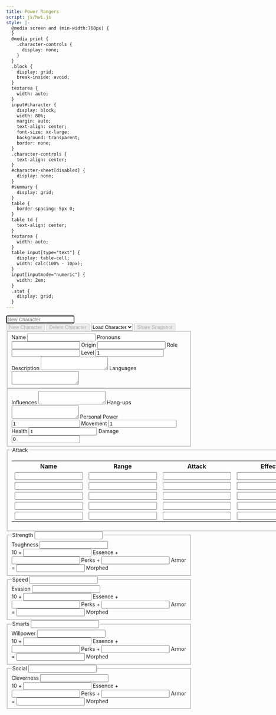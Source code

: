 ```yaml
---
title: Power Rangers
script: js/hwi.js
style: |-
  @media screen and (min-width:768px) {
  }
  @media print {
    .character-controls {
      display: none;
    }
  }
  .block {
    display: grid;
    break-inside: avoid;
  }
  textarea {
    width: auto;
  }
  input#character {
    display: block;
    width: 80%;
    margin: auto;
    text-align: center;
    font-size: xx-large;
    background: transparent;
    border: none;
  }
  .character-controls {
    text-align: center;
  }
  #character-sheet[disabled] {
    display: none;
  }
  #summary {
    display: grid;
  }
  table {
    border-spacing: 5px 0;
  }
  table td {
    text-align: center;
  }
  textarea {
    width: auto;
  }
  table input[type="text"] {
    display: table-cell;
    width: calc(100% - 10px);
  }
  input[inputmode="numeric"] {
    width: 2em;
  }
  .stat {
    display: grid;
  }
---
```

<script src="js/pr.js"></script>
<main>
<input type="text" id="character" placeholder="New Character" autofocus>

<div class="character-controls">
<button id="new-btn" disabled>New Character</button>
<button id="delete-btn" disabled>Delete Character</button>
<select id="load-character" required>
<option selected disabled hidden value="">Load Character</option>
</select>
<button id="share-btn" disabled>Share Snapshot</button>
</div>

<form id="character-sheet">
<fieldset id="summary">
<label for="character-name">Name</label>
<input name="character-name" id="character-name" type="text">
<label for="pronouns">Pronouns</label>
<input name="pronouns" id="pronouns" type="text">
<label for="origin">Origin</label>
<input name="origin" id="origin" type="text">
<label for="role">Role</label>
<input name="role" id="role" type="text">
<label for="level">Level</label>
<input name="level" id="level" type="text" inputmode="numeric" pattern="[0-9]*" value="1">
<label for="description">Description</label>
<textarea name="description" id="description"></textarea>
<label for="languages">Languages</label>
<textarea name="languages" id="languages"></textarea>
</fieldset>

<fieldset id="details">
<label for="influences">Influences</label>
<textarea name="influences" id="influences"></textarea>
<label for="hangups">Hang-ups</label>
<textarea name="hangups" id="hangups"></textarea>
<label for="power">Personal Power</label>
<input name="power" id="power" type="text" inputmode="numeric" pattern="[0-9]*" value="1">
<label for="movement">Movement</label>
<input name="movement" id="movement" type="text" inputmode="numeric" pattern="[0-9]*" value="1">
<label for="health">Health</label>
<input name="health" id="health" type="text" inputmode="numeric" pattern="[0-9]*" value="1">
<label for="damage">Damage</label>
<input name="damage" id="damage" type="text" inputmode="numeric" pattern="[0-9]*" value="0">
</fieldset>

<fieldset id="attack">
<legend>Attack</legend>
<table>
<tr>
<th id="attack-name" scope="col">Name</th>
<th id="attack-range" scope="col">Range</th>
<th id="attack-attack" scope="col">Attack</th>
<th id="attack-effects" scope="col">Effects</th>
<th id="attack-notes" scope="col">Notes</th>
</tr>
<tr>
  <td><input type="text" name="attack0" aria-labelledby="attack-name"></td>
  <td><input type="text" name="attack0" aria-labelledby="attack-range"></td>
  <td><input type="text" name="attack0" aria-labelledby="attack-attack"></td>
  <td><input type="text" name="attack0" aria-labelledby="attack-effects"></td>
  <td><input type="text" name="attack0" aria-labelledby="attack-notes"></td>
</tr>
<tr>
  <td><input type="text" name="attack1" aria-labelledby="attack-name"></td>
  <td><input type="text" name="attack1" aria-labelledby="attack-range"></td>
  <td><input type="text" name="attack1" aria-labelledby="attack-attack"></td>
  <td><input type="text" name="attack1" aria-labelledby="attack-effects"></td>
  <td><input type="text" name="attack1" aria-labelledby="attack-notes"></td>
</tr>
<tr>
  <td><input type="text" name="attack2" aria-labelledby="attack-name"></td>
  <td><input type="text" name="attack2" aria-labelledby="attack-range"></td>
  <td><input type="text" name="attack2" aria-labelledby="attack-attack"></td>
  <td><input type="text" name="attack2" aria-labelledby="attack-effects"></td>
  <td><input type="text" name="attack2" aria-labelledby="attack-notes"></td>
</tr>
<tr>
  <td><input type="text" name="attack3" aria-labelledby="attack-name"></td>
  <td><input type="text" name="attack3" aria-labelledby="attack-range"></td>
  <td><input type="text" name="attack3" aria-labelledby="attack-attack"></td>
  <td><input type="text" name="attack3" aria-labelledby="attack-effects"></td>
  <td><input type="text" name="attack3" aria-labelledby="attack-notes"></td>
</tr>
<tr>
  <td><input type="text" name="attack4" aria-labelledby="attack-name"></td>
  <td><input type="text" name="attack4" aria-labelledby="attack-range"></td>
  <td><input type="text" name="attack4" aria-labelledby="attack-attack"></td>
  <td><input type="text" name="attack4" aria-labelledby="attack-effects"></td>
  <td><input type="text" name="attack4" aria-labelledby="attack-notes"></td>
</tr>
</table>
</fieldset>

<fieldset id="strength-block" class="stat">
<legend><label for="strength">Strength</label> <input type="text" inputmode="numeric" pattern="[0-9]*" id="strength" name="strength"></legend>
<div class="row"><label for="toughness">Toughness</label> <input readonly type="text" inputmode="numeric" pattern="[0-9]*" id="toughness"></div>
<div class="row">
  <span>10 + </span>
  <input readonly type="text" inputmode="numeric" pattern="[0-9]*" id="toughness-essence">
  <label for="toughness-essence">Essence</label>
  <span>+</span>
  <input type="text" inputmode="numeric" pattern="[0-9]*" name="toughness-perks" id="toughness-perks">
  <label for="toughness-perks">Perks</label>
  <span>+</span>
  <input type="text" inputmode="numeric" pattern="[0-9]*" name="toughness-armor" id="toughness-armor">
  <label for="toughness-armor">Armor</label>
  <span>=</span>
  <input readonly type="text" inputmode="numeric" pattern="[0-9]*" id="toughness-morphed">
  <label for="toughness-morphed">Morphed</label>
</div>
</fieldset>

<fieldset id="speed-block" class="stat">
<legend><label for="speed">Speed</label> <input type="text" inputmode="numeric" pattern="[0-9]*" id="speed" name="speed"></legend>
<div class="row"><label for="evasion">Evasion</label> <input readonly type="text" inputmode="numeric" pattern="[0-9]*" id="evasion"></div>
<div class="row">
  <span>10 + </span>
  <input readonly type="text" inputmode="numeric" pattern="[0-9]*" id="evasion-essence">
  <label for="evasion-essence">Essence</label>
  <span>+</span>
  <input type="text" inputmode="numeric" pattern="[0-9]*" name="evasion-perks" id="evasion-perks">
  <label for="evasion-perks">Perks</label>
  <span>+</span>
  <input type="text" inputmode="numeric" pattern="[0-9]*" name="evasion-armor" id="evasion-armor">
  <label for="evasion-armor">Armor</label>
  <span>=</span>
  <input readonly type="text" inputmode="numeric" pattern="[0-9]*" id="evasion-morphed">
  <label for="evasion-morphed">Morphed</label>
</div>
</fieldset>

<fieldset id="smarts-block" class="stat">
<legend><label for="smarts">Smarts</label> <input type="text" inputmode="numeric" pattern="[0-9]*" id="smarts" name="smarts"></legend>
<div class="row"><label for="willpower">Willpower</label> <input readonly type="text" inputmode="numeric" pattern="[0-9]*" id="willpower"></div>
<div class="row">
  <span>10 + </span>
  <input readonly type="text" inputmode="numeric" pattern="[0-9]*" id="willpower-essence">
  <label for="willpower-essence">Essence</label>
  <span>+</span>
  <input type="text" inputmode="numeric" pattern="[0-9]*" name="willpower-perks" id="willpower-perks">
  <label for="willpower-perks">Perks</label>
  <span>+</span>
  <input type="text" inputmode="numeric" pattern="[0-9]*" name="willpower-armor" id="willpower-armor">
  <label for="willpower-armor">Armor</label>
  <span>=</span>
  <input readonly type="text" inputmode="numeric" pattern="[0-9]*" id="willpower-morphed">
  <label for="willpower-morphed">Morphed</label>
</div>
</fieldset>

<fieldset id="social-block" class="stat">
<legend><label for="social">Social</label> <input type="text" inputmode="numeric" pattern="[0-9]*" id="social" name="social"></legend>
<div class="row"><label for="cleverness">Cleverness</label> <input readonly type="text" inputmode="numeric" pattern="[0-9]*" id="cleverness"></div>
<div class="row">
  <span>10 + </span>
  <input readonly type="text" inputmode="numeric" pattern="[0-9]*" id="cleverness-essence">
  <label for="cleverness-essence">Essence</label>
  <span>+</span>
  <input type="text" inputmode="numeric" pattern="[0-9]*" name="cleverness-perks" id="cleverness-perks">
  <label for="cleverness-perks">Perks</label>
  <span>+</span>
  <input type="text" inputmode="numeric" pattern="[0-9]*" name="cleverness-armor" id="cleverness-armor">
  <label for="cleverness-armor">Armor</label>
  <span>=</span>
  <input readonly type="text" inputmode="numeric" pattern="[0-9]*" id="cleverness-morphed">
  <label for="cleverness-morphed">Morphed</label>
</div>
</fieldset>
</form>
</main>

